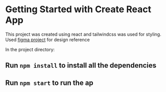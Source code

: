 # Getting Started with Create React App

This project was created using react and tailwindcss was used for styling.
Used [figma project](https://www.figma.com/design/LX39lBSwcS1IXvN7BlLWQz/App-Landing-Page-Finance-Bank-Money-(Community)?node-id=101-79&t=NBDQ4d7Hpmb7PW1c-0) for design reference

In the project directory:
## Run `npm install` to install all the dependencies
## Run `npm start` to run the ap
